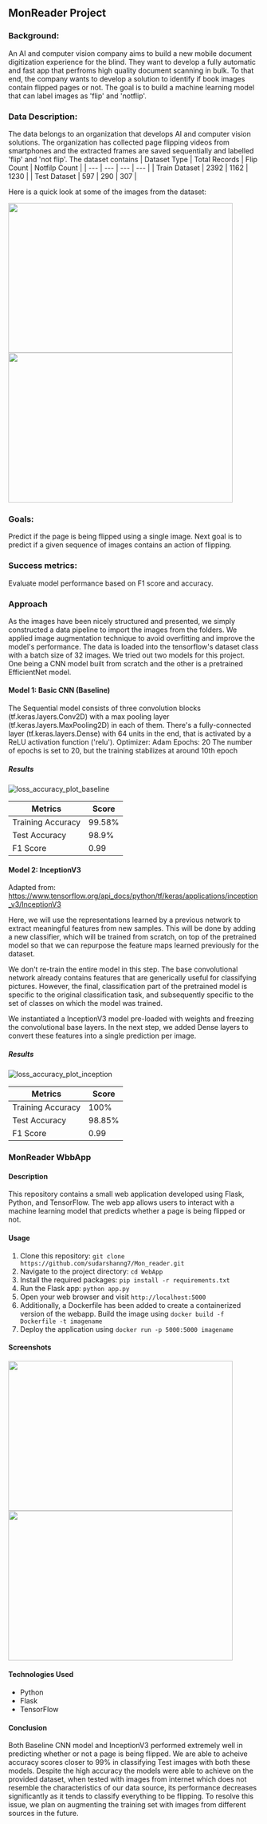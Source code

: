 ## MonReader Project

### Background:

An AI and computer vision company aims to build a new mobile document digitization experience for the blind. They want to develop a fully automatic and fast app that perfroms high quality document scanning in bulk. To that end, the company wants to develop a solution to identify if book images contain flipped pages or not. The goal is to build a machine learning model that can label images as 'flip' and 'notflip'.

### Data Description:

The data belongs to an organization that develops AI and computer vision solutions. The organization has collected page flipping videos from smartphones and the extracted frames are saved sequentially and labelled 'flip' and 'not flip'. The dataset contains
| Dataset Type | Total Records | Flip Count | Notfilp Count |
| --- | --- | --- | --- |
| Train Dataset | 2392 | 1162 | 1230 |
| Test Dataset | 597 | 290 | 307 |

Here is a quick look at some of the images from the dataset:

<img src="https://github.com/sudarshanng7/Mon_reader/assets/47222625/2750bc2a-a9b1-42ae-91e4-fc86d8df3f29" width="450" height="300">
<img src="https://github.com/sudarshanng7/Mon_reader/assets/47222625/c5fbbd73-8127-4afc-adc9-eab4da26ebc6" width="450" height="300">

### Goals:

Predict if the page is being flipped using a single image. Next goal is to predict if a given sequence of images contains an action of flipping.

### Success metrics:

Evaluate model performance based on F1 score and accuracy.

### Approach

As the images have been nicely structured and presented, we simply constructed a data pipeline to import the images from the folders. We applied image augmentation technique to avoid overfitting and improve the model's performance. The data is loaded into the tensorflow's dataset class with a batch size of 32 images. 
We tried out two models for this project. One being a CNN model built from scratch and the other is a pretrained EfficientNet model.

#### Model 1: Basic CNN (Baseline)

The Sequential model consists of three convolution blocks (tf.keras.layers.Conv2D) with a max pooling layer (tf.keras.layers.MaxPooling2D) in each of them. There's a fully-connected layer (tf.keras.layers.Dense) with 64 units in the end, that is activated by a ReLU activation function ('relu').
Optimizer: Adam
Epochs: 20 The number of epochs is set to 20, but the training stabilizes at around 10th epoch

##### Results  

![loss_accuracy_plot_baseline](https://github.com/sudarshanng7/Mon_reader/assets/47222625/f5c2a843-6bd7-4fa8-9e59-1f102cc7ec1a)

| Metrics | Score |
| --- | --- |
| Training Accuracy | 99.58% |
| Test Accuracy | 98.9% |
| F1 Score | 0.99 |

#### Model 2: InceptionV3

Adapted from: https://www.tensorflow.org/api_docs/python/tf/keras/applications/inception_v3/InceptionV3

Here, we will use the representations learned by a previous network to extract meaningful features from new samples. This will be done by adding a new classifier, which will be trained from scratch, on top of the pretrained model so that we can repurpose the feature maps learned previously for the dataset.

We don't re-train the entire model in this step. The base convolutional network already contains features that are generically useful for classifying pictures. However, the final, classification part of the pretrained model is specific to the original classification task, and subsequently specific to the set of classes on which the model was trained.

We instantiated a InceptionV3 model pre-loaded with weights and freezing the convolutional base layers. In the next step, we added Dense layers to convert these features into a single prediction per image.
##### Results

![loss_accuracy_plot_inception](https://github.com/sudarshanng7/Mon_reader/assets/47222625/c1af56c6-f94b-48f8-b73e-c292fe62e3f0)

| Metrics | Score |
| --- | --- |
| Training Accuracy | 100%  |
| Test Accuracy | 98.85% |
| F1 Score | 0.99 |

### MonReader WbbApp

#### Description

This repository contains a small web application developed using Flask, Python, and TensorFlow. The web app allows users to interact with a machine learning model that predicts whether a page is being flipped or not.

#### Usage

1. Clone this repository: `git clone https://github.com/sudarshanng7/Mon_reader.git`
2. Navigate to the project directory: `cd WebApp`
3. Install the required packages: `pip install -r requirements.txt`
4. Run the Flask app: `python app.py`
5. Open your web browser and visit `http://localhost:5000`
6. Additionally, a Dockerfile has been added to create a containerized version of the webapp. Build the image using `docker build -f Dockerfile -t imagename`
7. Deploy the application using `docker run -p 5000:5000 imagename`

#### Screenshots

<img src="https://github.com/sudarshanng7/Mon_reader/assets/47222625/18bcf727-0648-4511-a61b-8f9da3f5448a" width="450" height="300">
<img src="https://github.com/sudarshanng7/Mon_reader/assets/47222625/1ca92257-9ee4-4a85-8964-c70f7d2896f0" width="450" height="300">

#### Technologies Used

- Python
- Flask
- TensorFlow

#### Conclusion
Both Baseline CNN model and InceptionV3 performed extremely well in predicting whether or not a page is being flipped. We are able to acheive accuracy scores closer to 99% in classifying Test images with both these models. Despite the high accuracy the models were able to achieve on the provided dataset, when tested with images from internet which does not resemble the characteristics of our data source, its performance decreases significantly as it tends to classify everything to be flipping. To resolve this issue, we plan on augmenting the training set with images from different sources in the future.
